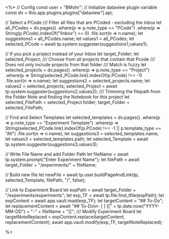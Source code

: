 <%*
// Config
const user = "BMohr";
// Initialize dataview plugin variable
const dv = this.app.plugins.plugins["dataview"].api;

// Select a PCode
/// Filter all files that are PCoded - excluding the inbox
let all_PCodes = dv.pages()
	.where(p => p.note_type == "PCode")
	.where(p => String(p.PCode).indexOf("!Inbox")  <= 0)
	.file.sort(n => n.name);
let suggestions1 = all_PCodes.name;
let values1 = all_PCodes;
let selected_PCode = await tp.system.suggester(suggestions1,values1);

// If you pick a project instead of your Inbox
let target_Folder;
let selected_Project;
/// Choose from all projects that contain that Pcode
/// Does not only include projects from that folder
/// Match is fuzzy
let selected_projects = dv.pages()
	.where(p => p.note_type == "Project")
	.where(p => String(selected_PCode.link).indexOf(p.PCode) !== -1)
	.file.sort(n => n.name);
let suggestions2 = selected_projects.name;
let values2 = selected_projects;
selected_Project = await tp.system.suggester(suggestions2,values2);
/// Trimming the filepath from the Folder Note and finding the Notebook for this project
let selected_FilePath = selected_Project.folder;
target_Folder = selected_FilePath;

// Find and Select Templates
let selected_templates = dv.pages()
	.where(p => p.note_type == "Experiment Template")
	.where(p => String(selected_PCode.link).indexOf(p.PCode) !== -1 || p.template_type == "All")
	.file.sort(n => n.name);
let suggestions3 = selected_templates.name;
let values3 = selected_templates.path;
let selected_Template = await tp.system.suggester(suggestions3,values3);	

// Write File Name and add Folder Path
let fileName = await tp.system.prompt("Enter Experiment Name");
let filePath = await target_Folder + "/experiments/" + fileName;

// Build new file
let newFile = await tp.user.buildPageAndLink(tp, selected_Template, filePath, "/", false);

// Link to Experiment Board
let expPath = await target_Folder + "/experiments/experiments";
let exp_TF = await tp.file.find_tfile(expPath);
let expContent = await app.vault.read(exp_TF);
let targetContent = "## To-Do";
let replacementContent = await "## To-Do\n- [ ] [[" + tp.date.now("YYYY-MM-DD") + "-" + fileName + "]]";
/// Modify Experiment Board
let targetNoteReplaced = expContent.replace(targetContent, replacementContent);
await app.vault.modify(exp_TF, targetNoteReplaced);

%>